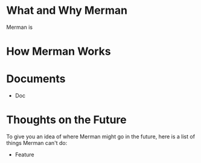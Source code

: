 # What and Why Merman

Merman is

# How Merman Works

# Documents

* Doc

# Thoughts on the Future

To give you an idea of where Merman might go in the future, here is a list of things Merman can't do:

* Feature